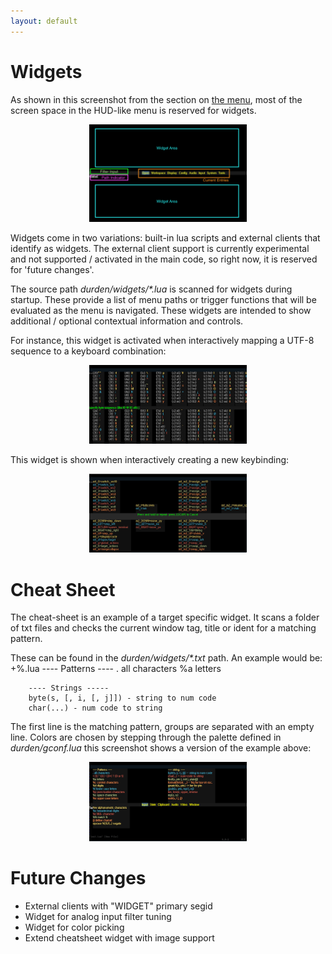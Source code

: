 ```yaml
---
layout: default
---
```


# Widgets

As shown in this screenshot from the section on [the menu](menu), most of
the screen space in the HUD-like menu is reserved for widgets.

<center><a href="images/themenu.png">
	<img alt="menu UI" src="images/themenu.png" style="width: 50%"/>
</a></center>

Widgets come in two variations: built-in lua scripts and external clients
that identify as widgets. The external client support is currently
experimental and not supported / activated in the main code, so right now,
it is reserved for 'future changes'.

The source path <i>durden/widgets/*.lua</i> is scanned for widgets during
startup. These provide a list of menu paths or trigger functions that will
be evaluated as the menu is navigated. These widgets are intended to show
additional / optional contextual information and controls.

For instance, this widget is activated when interactively mapping a UTF-8
sequence to a keyboard combination:

<center><a href="images/widget_1.png">
	<img alt="ascii-Widget" src="images/widget_1.png" style="width: 50%"/>
</a></center>

This widget is shown when interactively creating a new keybinding:
<center><a href="images/widget_2.png">
	<img alt="bind-widget" src="images/widget_2.png" style="width: 50%"/>
</a></center>

# Cheat Sheet
The cheat-sheet is an example of a target specific widget. It scans a folder
of txt files and checks the current window tag, title or ident for a matching
pattern.

These can be found in the <i>durden/widgets/*.txt</i> path. An example would
be:
        +%.lua
        ---- Patterns ----
        . all characters
        %a letters

        ---- Strings -----
        byte(s, [, i, [, j]]) - string to num code
        char(...) - num code to string

The first line is the matching pattern, groups are separated with an empty
line. Colors are chosen by stepping through the palette defined in
<i>durden/gconf.lua</i> this screenshot shows a version of the example above:

<center><a href="images/cheat.png">
	<img alt="cheat-sheet" src="images/cheat.png" style="width: 50%"/>
</a></center>

# Future Changes
- External clients with "WIDGET" primary segid
- Widget for analog input filter tuning
- Widget for color picking
- Extend cheatsheet widget with image support
